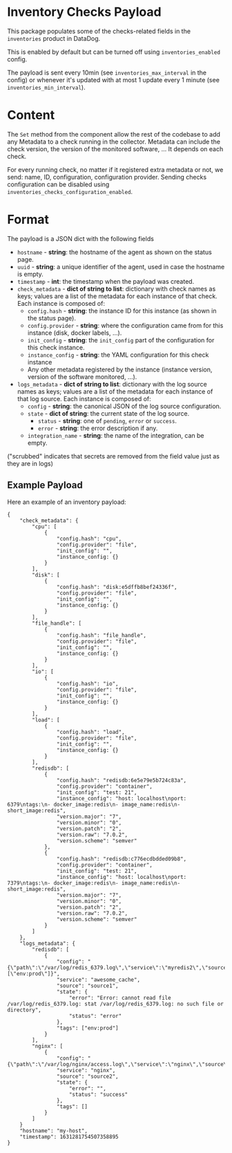 # Inventory Checks Payload

This package populates some of the checks-related fields in the `inventories` product in DataDog.

This is enabled by default but can be turned off using `inventories_enabled` config.

The payload is sent every 10min (see `inventories_max_interval` in the config) or whenever it's updated with at most 1
update every 1 minute (see `inventories_min_interval`).

# Content

The `Set` method from the component allow the rest of the codebase to add any Metadata to a check running in the collector.
Metadata can include the check version, the version of the monitored software, ... It depends on each check.

For every running check, no matter if it registered extra metadata or not, we send: name, ID, configuration,
configuration provider. Sending checks configuration can be disabled using `inventories_checks_configuration_enabled`.

# Format

The payload is a JSON dict with the following fields

- `hostname` - **string**: the hostname of the agent as shown on the status page.
- `uuid` - **string**: a unique identifier of the agent, used in case the hostname is empty.
- `timestamp` - **int**: the timestamp when the payload was created.
- `check_metadata` - **dict of string to list**: dictionary with check names as keys; values are a list of the metadata for each
  instance of that check.
  Each instance is composed of:
    - `config.hash` - **string**: the instance ID for this instance (as shown in the status page).
    - `config.provider` - **string**: where the configuration came from for this instance (disk, docker labels, ...).
    - `init_config` - **string**: the `init_config` part of the configuration for this check instance.
    - `instance_config` - **string**: the YAML configuration for this check instance
    - Any other metadata registered by the instance (instance version, version of the software monitored, ...).
- `logs_metadata` - **dict of string to list**: dictionary with the log source names as keys; values are a list of the metadata
  for each instance of that log source.
  Each instance is composed of:
    - `config` - **string**: the canonical JSON of the log source configuration.
    - `state` - **dict of string**: the current state of the log source.
      - `status` - **string**: one of `pending`, `error` or `success`.
      - `error` - **string**: the error description if any.
    - `integration_name` - **string**: the name of the integration, can be empty.

("scrubbed" indicates that secrets are removed from the field value just as they are in logs)

## Example Payload

Here an example of an inventory payload:

```
{
    "check_metadata": {
        "cpu": [
            {
                "config.hash": "cpu",
                "config.provider": "file",
                "init_config": "",
                "instance_config: {}
            }
        ],
        "disk": [
            {
                "config.hash": "disk:e5dffb8bef24336f",
                "config.provider": "file",
                "init_config": "",
                "instance_config: {}
            }
        ],
        "file_handle": [
            {
                "config.hash": "file_handle",
                "config.provider": "file",
                "init_config": "",
                "instance_config: {}
            }
        ],
        "io": [
            {
                "config.hash": "io",
                "config.provider": "file",
                "init_config": "",
                "instance_config: {}
            }
        ],
        "load": [
            {
                "config.hash": "load",
                "config.provider": "file",
                "init_config": "",
                "instance_config: {}
            }
        ],
        "redisdb": [
            {
                "config.hash": "redisdb:6e5e79e5b724c83a",
                "config.provider": "container",
                "init_config": "test: 21",
                "instance_config": "host: localhost\nport: 6379\ntags:\n- docker_image:redis\n- image_name:redis\n- short_image:redis",
                "version.major": "7",
                "version.minor": "0",
                "version.patch": "2",
                "version.raw": "7.0.2",
                "version.scheme": "semver"
            },
            {
                "config.hash": "redisdb:c776ecdbdded09b8",
                "config.provider": "container",
                "init_config": "test: 21",
                "instance_config": "host: localhost\nport: 7379\ntags:\n- docker_image:redis\n- image_name:redis\n- short_image:redis",
                "version.major": "7",
                "version.minor": "0",
                "version.patch": "2",
                "version.raw": "7.0.2",
                "version.scheme": "semver"
            }
        ]
    },
    "logs_metadata": {
        "redisdb": [
            {
                "config": "{\"path\":\"/var/log/redis_6379.log\",\"service\":\"myredis2\",\"source\":\"redis\",\"type\":\"file\",\"tags\":[\"env:prod\"]}",
                "service": "awesome_cache",
                "source": "source1",
                "state": {
                    "error": "Error: cannot read file /var/log/redis_6379.log: stat /var/log/redis_6379.log: no such file or directory",
                    "status": "error"
                },
                "tags": ["env:prod"]
            }
        ],
        "nginx": [
            {
                "config": "{\"path\":\"/var/log/nginx/access.log\",\"service\":\"nginx\",\"source\":\"nginx\",\"type\":\"file\"}",
                "service": "nginx",
                "source": "source2",
                "state": {
                    "error": "",
                    "status": "success"
                },
                "tags": []
            }
        ]
    }
    "hostname": "my-host",
    "timestamp": 1631281754507358895
}
```
